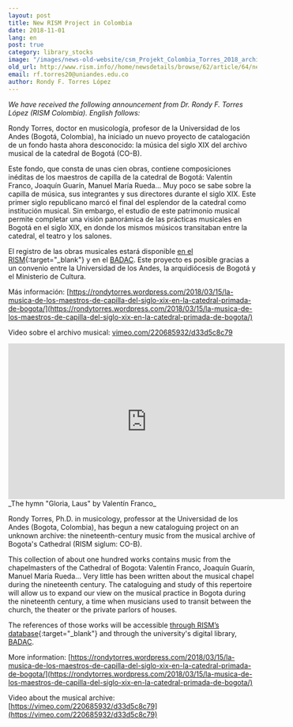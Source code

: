 ```yaml
---
layout: post
title: New RISM Project in Colombia
date: 2018-11-01
lang: en
post: true
category: library_stocks
image: "/images/news-old-website/csm_Projekt_Colombia_Torres_2018_archive_small_1ac0f059f0.png"
old_url: http://www.rism.info//home/newsdetails/browse/62/article/64/new-rism-project-in-colombia.html
email: rf.torres20@uniandes.edu.co
author: Rondy F. Torres López
---
```



_We have received the following announcement from Dr. Rondy F. Torres López (RISM Colombia). English follows:_

Rondy Torres, doctor en musicología, profesor de la Universidad de los Andes (Bogotá, Colombia), ha iniciado un nuevo proyecto de catalogación de un fondo hasta ahora desconocido: la música del siglo XIX del archivo musical de la catedral de Bogotá (CO-B).

Este fondo, que consta de unas cien obras, contiene composiciones inéditas de los maestros de capilla de la catedral de Bogotá: Valentín Franco, Joaquín Guarín, Manuel María Rueda… Muy poco se sabe sobre la capilla de música, sus integrantes y sus directores durante el siglo XIX. Este primer siglo republicano marcó el final del esplendor de la catedral como institución musical. Sin embargo, el estudio de este patrimonio musical permite completar una visión panorámica de las prácticas musicales en Bogotá en el siglo XIX, en donde los mismos músicos transitaban entre la catedral, el teatro y los salones.

El registro de las obras musicales estará disponible [en el RISM](https://opac.rism.info/search?View=rism&siglum=CO-B&Language=es){:target="_blank"} y en el [BADAC](https://badac.uniandes.edu.co/). Este proyecto es posible gracias a un convenio entre la Universidad de los Andes, la arquidiócesis de Bogotá y el Ministerio de Cultura.

Más información: [https://rondytorres.wordpress.com/2018/03/15/la-musica-de-los-maestros-de-capilla-del-siglo-xix-en-la-catedral-primada-de-bogota/](https://rondytorres.wordpress.com/2018/03/15/la-musica-de-los-maestros-de-capilla-del-siglo-xix-en-la-catedral-primada-de-bogota/)

Video sobre el archivo musical: [vimeo.com/220685932/d33d5c8c79](https://vimeo.com/220685932/d33d5c8c79)


<iframe width="560" height="315" src="https://www.youtube.com/embed/MWTWz2W6pqA" frameborder="0" allow="autoplay; encrypted-media" allowfullscreen></iframe>
_The hymn "Gloria, Laus" by Valentín Franco﻿_


Rondy Torres, Ph.D. in musicology, professor at the Universidad de los Andes (Bogota, Colombia), has begun a new cataloguing project on an unknown archive: the nineteenth-century music from the musical archive of Bogota's Cathedral (RISM siglum: CO-B).

This collection of about one hundred works contains music from the chapelmasters of the Cathedral of Bogota: Valentín Franco, Joaquín Guarín, Manuel María Rueda… Very little has been written about the musical chapel during the nineteenth century. The cataloguing and study of this repertoire will allow us to expand our view on the musical practice in Bogota during the nineteenth century, a time when musicians used to transit between the church, the theater or the private parlors of houses.

The references of those works will be accessible [through RISM’s database](https://opac.rism.info/search?View=rism&siglum=CO-B&Language=en){:target="_blank"} and through the university's digital library, [BADAC](https://badac.uniandes.edu.co/).

More information: [https://rondytorres.wordpress.com/2018/03/15/la-musica-de-los-maestros-de-capilla-del-siglo-xix-en-la-catedral-primada-de-bogota/](https://rondytorres.wordpress.com/2018/03/15/la-musica-de-los-maestros-de-capilla-del-siglo-xix-en-la-catedral-primada-de-bogota/)

Video about the musical archive: [https://vimeo.com/220685932/d33d5c8c79](https://vimeo.com/220685932/d33d5c8c79)

<script type="text/javascript">var switchTo5x=true;</script><script type="text/javascript" src="http://w.sharethis.com/button/buttons.js"></script><script type="text/javascript">stLight.options({publisher: "9b601438-1ce1-49d8-bfd7-9cff5df54c17", doNotHash: false, doNotCopy: false, hashAddressBar: false});</script>